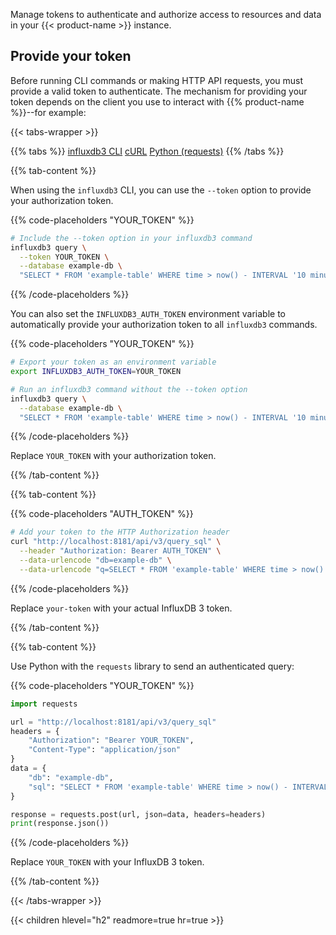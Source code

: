 Manage tokens to authenticate and authorize access to resources and data in your {{< product-name >}} instance.

## Provide your token

Before running CLI commands or making HTTP API requests, you must provide a valid token to authenticate.
The mechanism for providing your token depends on the client you use to interact with {{% product-name %}}--for example:

{{< tabs-wrapper >}}

{{% tabs %}}
[influxdb3 CLI](#influxdb3-cli-auth)
[cURL](#curl-auth)
[Python (requests)](#python-auth-requests)
{{% /tabs %}}

{{% tab-content %}}

When using the `influxdb3` CLI, you can use the `--token` option to provide your authorization token.

{{% code-placeholders "YOUR_TOKEN" %}}
```bash
# Include the --token option in your influxdb3 command
influxdb3 query \
  --token YOUR_TOKEN \
  --database example-db \
  "SELECT * FROM 'example-table' WHERE time > now() - INTERVAL '10 minutes'"
```
{{% /code-placeholders %}}

You can also set the `INFLUXDB3_AUTH_TOKEN` environment variable to automatically provide your
authorization token to all `influxdb3` commands.

{{% code-placeholders "YOUR_TOKEN" %}}
```bash
# Export your token as an environment variable
export INFLUXDB3_AUTH_TOKEN=YOUR_TOKEN

# Run an influxdb3 command without the --token option
influxdb3 query \
  --database example-db \
  "SELECT * FROM 'example-table' WHERE time > now() - INTERVAL '10 minutes'"
```
{{% /code-placeholders %}}

Replace `YOUR_TOKEN` with your authorization token.

{{% /tab-content %}}

{{% tab-content %}}

{{% code-placeholders "AUTH_TOKEN" %}}

```bash
# Add your token to the HTTP Authorization header
curl "http://localhost:8181/api/v3/query_sql" \
  --header "Authorization: Bearer AUTH_TOKEN" \
  --data-urlencode "db=example-db" \
  --data-urlencode "q=SELECT * FROM 'example-table' WHERE time > now() - INTERVAL '10 minutes'"
```

{{% /code-placeholders %}}

Replace `your-token` with your actual InfluxDB 3 token.

{{% /tab-content %}}

{{% tab-content %}}

Use Python with the `requests` library to send an authenticated query:

{{% code-placeholders "YOUR_TOKEN" %}}

```python
import requests

url = "http://localhost:8181/api/v3/query_sql"
headers = {
    "Authorization": "Bearer YOUR_TOKEN",
    "Content-Type": "application/json"
}
data = {
    "db": "example-db",
    "sql": "SELECT * FROM 'example-table' WHERE time > now() - INTERVAL '10 minutes'"
}

response = requests.post(url, json=data, headers=headers)
print(response.json())
```

{{% /code-placeholders %}}

Replace `YOUR_TOKEN` with your InfluxDB 3 token.

{{% /tab-content %}}

{{< /tabs-wrapper >}}

{{< children hlevel="h2" readmore=true hr=true >}}
